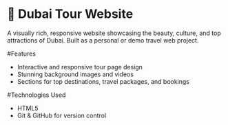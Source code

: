 # 🕌 Dubai Tour Website

A visually rich, responsive website showcasing the beauty, culture, and top attractions of Dubai. Built as a personal or demo travel web project.

#Features
- Interactive and responsive tour page design
- Stunning background images and videos 
- Sections for top destinations, travel packages, and bookings

#Technologies Used
- HTML5
- Git & GitHub for version control
  
